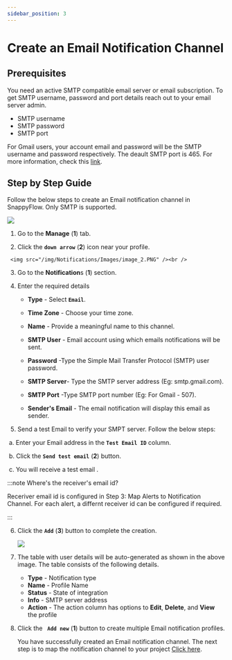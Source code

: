 ```yaml
---
sidebar_position: 3 
---
```

# Create an Email Notification Channel


## Prerequisites

You need an active SMTP compatible email server or email subscription. To get SMTP username, password and port details reach out to your email server admin. 

- SMTP username
- SMTP password
- SMTP port

For Gmail users, your account email and password will be the SMTP username and password respectively. The deault SMTP port is 465. For more information, check this [link](https://support.google.com/mail/answer/7126229?hl=en#zippy=%2Cstep-change-smtp-other-settings-in-your-email-client).

## Step by Step Guide

Follow the below steps to create an Email notification channel in SnappyFlow. Only SMTP is supported. 

<img src="/img/Notifications/Images/image_1.PNG" /><br />

   1. Go to the **Manage** (**1**) tab.

   2. Click the **`down arrow`**  (**2**) icon near your profile.

     <img src="/img/Notifications/Images/image_2.PNG" /><br /> 

   3. Go to the **Notification**s  (**1**) section.

   4. Enter the required details
      - **Type** - Select **`Email`**.

      - **Time Zone** - Choose your time zone.

      - **Name** - Provide a meaningful name to this channel.

      - **SMTP User** - Email account using which emails notifications will be sent.

      - **Password** -Type the Simple Mail Transfer Protocol (SMTP) user password.

      - **SMTP Server**- Type the SMTP server address (Eg: smtp.gmail.com).

      - **SMTP Port** -Type SMTP port number (Eg: For Gmail - 507).

      - **Sender's Email** - The email notification will display this email as sender. 

   5. Send a test Email to verify your SMPT server. Follow the  below steps:

​             a. Enter your Email address in the **`Test Email ID`** column.

​             b. Click the **`Send test email`**  (**2**) button.

​             c. You will receive a test email .

:::note Where's the receiver's email id?

Receriver email id is configured in Step 3: Map Alerts to Notification Channel. For each alert, a differnt receiver id can be configured if required.

:::

6. Click the **`Add`** (**3**) button to complete the creation.

   <img src="/img/Notifications/Images/image_3.PNG" /><br /> 

7. The table with user details will be auto-generated as shown in the above image. The table consists of the following details.

   - **Type** - Notification type
   - **Name** - Profile Name
   - **Status** - State of integration
   - **Info** - SMTP server address
   - **Action** - The action column has options to **Edit**, **Delete**, and **View** the profile

8. Click the **` Add new`**  (**1**) button to create multiple Email notification profiles.

   You have successfully created an Email notification channel. The next step is to map the notification channel to your project [Click here](/docs/sidebar-snappyflow-saas/Alerts_notifications/Notifications/Map_Notification_Alerts/map_projects_to_channels).

